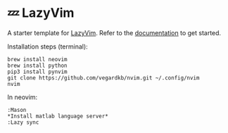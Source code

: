 # 💤 LazyVim

A starter template for [LazyVim](https://github.com/LazyVim/LazyVim).
Refer to the [documentation](https://lazyvim.github.io/installation) to get started.

﻿Installation steps (terminal):
```
brew install neovim 
brew install python 
pip3 install pynvim 
git clone https://github.com/vegardkb/nvim.git ~/.config/nvim 
nvim
``` 

In neovim: 
```
:Mason
*Install matlab language server*
:Lazy sync
```

